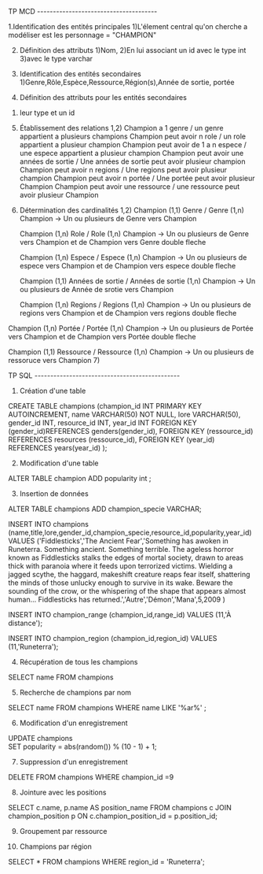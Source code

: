 TP MCD --------------------------------------

1.Identification des entités principales
1)L'élement central qu'on cherche a modéliser est les personnage = "CHAMPION"
 
 2. Définition des attributs
 1)Nom,
 2)En lui associant un id avec le type int 
 3)avec le type varchar

 3. Identification des entités secondaires
 1)Genre,Rôle,Espèce,Ressource,Région(s),Année de sortie, portée

 4. Définition des attributs pour les entités secondaires
 1) leur type et un id
    
 5. Établissement des relations
1,2) Champion a 1 genre / un genre appartient a plusieurs champions
Champion peut avoir n role / un role appartient a plusieur champion
Champion peut avoir de 1 a n espece / une espece appartient a plusieur champion
Champion peut avoir une années de sortie / Une années de sortie peut avoir plusieur champion
Champion peut avoir n regions / Une regions peut avoir plusieur champion
Champion peut avoir n portée / Une portée peut avoir plusieur Champion
Champion peut avoir une ressource / une ressource peut avoir plusieur Champion

6. Détermination des cardinalités
1,2) Champion (1,1) Genre / Genre (1,n) Champion  -> Un ou plusieurs  de Genre vers Champion

   Champion (1,n) Role / Role (1,n) Champion -> Un ou plusieurs de Genre vers Champion et de Champion vers Genre double fleche
   
   Champion (1,n) Espece / Espece (1,n) Champion -> Un ou plusieurs de espece vers Champion et de Champion vers espece double fleche
   
   Champion (1,1) Années de sortie / Années de sortie (1,n) Champion -> Un ou plusieurs  de Année de srotie vers Champion
   
   Champion (1,n) Regions / Regions (1,n) Champion -> Un ou plusieurs de regions vers Champion et de Champion vers regions double fleche
   
  Champion (1,n) Portée / Portée (1,n) Champion -> Un ou plusieurs  de Portée vers Champion et de Champion vers Portée double fleche

  Champion (1,1) Ressource / Ressource (1,n) Champion -> Un ou plusieurs  de ressoruce vers Champion
7)

TP SQL ----------------------------------------------

1. Création d'une table

CREATE TABLE champions
(champion_id INT PRIMARY KEY AUTOINCREMENT,
    name VARCHAR(50) NOT NULL,
    lore VARCHAR(50),
    gender_id INT,
    resource_id INT,
    year_id INT
    FOREIGN KEY (gender_id)REFERENCES genders(gender_id),
    FOREIGN KEY (ressource_id) REFERENCES resources (ressource_id),
    FOREIGN KEY (year_id) REFERENCES years(year_id)
    );

2. Modification d'une table

ALTER TABLE champion
ADD popularity int ;

3. Insertion de données

ALTER TABLE champions
ADD champion_specie VARCHAR;

INSERT INTO champions (name,title,lore,gender_id,champion_specie,resource_id,popularity,year_id)
VALUES
('Fiddlesticks','The Ancient Fear','Something has awoken in Runeterra. Something ancient. Something terrible. The ageless horror known as Fiddlesticks stalks the edges of mortal society, drawn to areas thick with paranoia where it feeds upon terrorized victims. Wielding a jagged scythe, the haggard, makeshift creature reaps fear itself, shattering the minds of those unlucky enough to survive in its wake. Beware the sounding of the crow, or the whispering of the shape that appears almost human... Fiddlesticks has returned.','Autre','Démon','Mana',5,2009 )

INSERT INTO champion_range (champion_id,range_id)
VALUES
(11,'À distance');


INSERT INTO champion_region (champion_id,region_id)
VALUES
(11,'Runeterra');

4. Récupération de tous les champions

SELECT name FROM champions

5. Recherche de champions par nom

SELECT name FROM champions
WHERE  name LIKE '%ar%' ;

6. Modification d'un enregistrement

UPDATE champions  
SET popularity = abs(random()) % (10 - 1) + 1;

7. Suppression d'un enregistrement

DELETE FROM champions
WHERE champion_id =9

8. Jointure avec les positions

SELECT c.name, p.name AS position_name
FROM champions c
JOIN champion_position p ON c.champion_position_id = p.position_id;


9. Groupement par ressource

10. Champions par région
    
SELECT * FROM champions
WHERE region_id = 'Runeterra';


